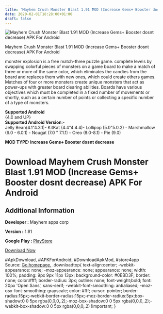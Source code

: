 ```yaml
---
title: 'Mayhem Crush Monster Blast 1.91 MOD (Increase Gems+ Booster dosnt decrease) APK For Android'
date: 2020-02-01T18:28:00+01:00
draft: false
---
```


![Mayhem Crush Monster Blast 1.91 MOD (Increase Gems+ Booster dosnt decrease) APK For Android](https://i1.wp.com/apkhome.net/wp-content/uploads/2020/02/Mayhem-Crush-Monster-Blast-1.91-MOD-Increase-Gems-Booster-dosnt-decrease.png "Mayhem Crush Monster Blast 1.91 MOD (Increase Gems+ Booster dosnt decrease) APK For Android")

  

Mayhem Crush Monster Blast 1.91 MOD (Increase Gems+ Booster dosnt decrease) APK For Android

monster explosion is a free match-three puzzle game. complete levels by swapping colorful pieces of monsters on a game board to make a match of three or more of the same color, which eliminates the candies from the board and replaces them with new ones, which could create others games. Matches of four or more monsters create unique monsters that act as power-ups with greater board clearing abilities. Boards have various objectives which must be completed in a fixed number of movements or shortly, such as a certain number of points or collecting a specific number of a type of monsters.

**Supported Android**  
{4.0 and UP}  
**Supported Android Version**:-  
Jelly Bean(4.1"4.3.1)- KitKat (4.4"4.4.4)- Lollipop (5.0"5.0.2) - Marshmallow (6.0 - 6.0.1) - Nougat (7.0 " 7.1.1) - Oreo (8.0-8.1) - Pie (9.0)

**MOD TYPE: Increase Gems+ Booster dosnt decrease**

Download Mayhem Crush Monster Blast 1.91 MOD (Increase Gems+ Booster dosnt decrease) APK For Android
====================================================================================================

Additional Information
----------------------

**Developer :** Mayhem apps corp

**Version :** 1.91

**Google Play :** [PlayStore](https://play.google.com/store/apps/details?id=com.mayhemapps.monsterblast)

  

[Download Now](https://store4app.co/post/mayhem-crush-monster-blast-1-91-mod-increase-gems-booster-dosnt-decrease-apk-for-android_1580577969)

  
#ApkDownload, #APKForAndroid, #DownloadApkMod, #store4app  
Source: [Go homepage.](https://store4app.co/post/mayhem-crush-monster-blast-1-91-mod-increase-gems-booster-dosnt-decrease-apk-for-android_1580577969) .downloadtop{ text-align:center; -webkit-appearance: none; -moz-appearance: none; appearance: none; width: 100%; padding: 9px 9px 11px 13px; background-color: #0EBD3F; border: none; color:#fff; border-radius: 3px; outline: none; font-weight;bold; font: 20px 'Open Sans', sans-serif; -webkit-font-smoothing: antialiased; -moz-osx-font-smoothing: grayscale; color: #fff; cursor: pointer; border-radius:15px;-webkit-border-radius:15px;-moz-border-radius:5px;box-shadow:0 0 5px rgba(0,0,0,.2);-moz-box-shadow:0 0 5px rgba(0,0,0,.2);-webkit-box-shadow:0 0 5px rgba(0,0,0,.2) !important; }